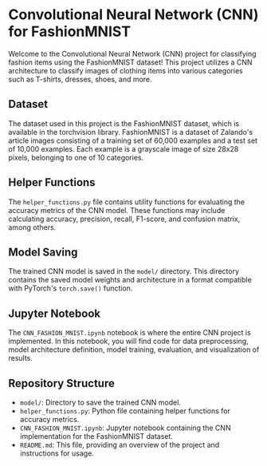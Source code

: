 # Convolutional Neural Network (CNN) for FashionMNIST

Welcome to the Convolutional Neural Network (CNN) project for classifying fashion items using the FashionMNIST dataset! This project utilizes a CNN architecture to classify images of clothing items into various categories such as T-shirts, dresses, shoes, and more.

## Dataset

The dataset used in this project is the FashionMNIST dataset, which is available in the torchvision library. FashionMNIST is a dataset of Zalando's article images consisting of a training set of 60,000 examples and a test set of 10,000 examples. Each example is a grayscale image of size 28x28 pixels, belonging to one of 10 categories.

## Helper Functions

The `helper_functions.py` file contains utility functions for evaluating the accuracy metrics of the CNN model. These functions may include calculating accuracy, precision, recall, F1-score, and confusion matrix, among others.

## Model Saving

The trained CNN model is saved in the `model/` directory. This directory contains the saved model weights and architecture in a format compatible with PyTorch's `torch.save()` function.

## Jupyter Notebook

The `CNN_FASHION_MNIST.ipynb` notebook is where the entire CNN project is implemented. In this notebook, you will find code for data preprocessing, model architecture definition, model training, evaluation, and visualization of results.

## Repository Structure

- `model/`: Directory to save the trained CNN model.
- `helper_functions.py`: Python file containing helper functions for accuracy metrics.
- `CNN_FASHION_MNIST.ipynb`: Jupyter notebook containing the CNN implementation for the FashionMNIST dataset.
- `README.md`: This file, providing an overview of the project and instructions for usage.


